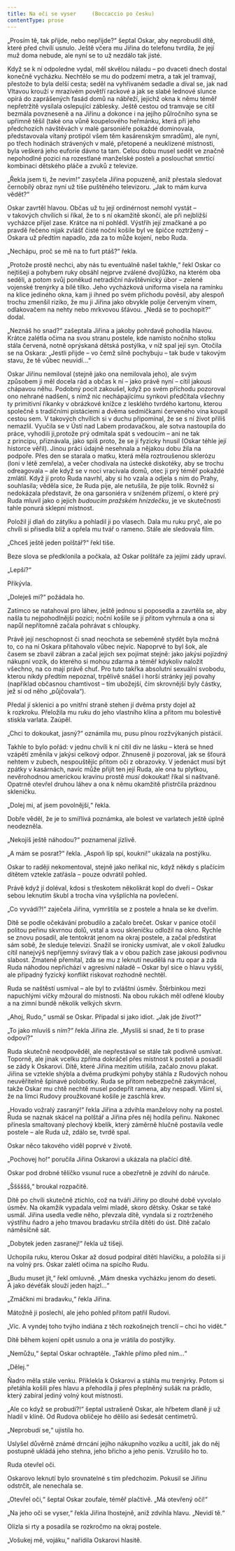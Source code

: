```yaml
---
title: Na oči se vyser     (Boccaccio po česku)
contentType: prose
---
```


<section>

„Prosím tě, tak přijde, nebo nepřijde?“ šeptal Oskar, aby neprobudil dítě, které před chvílí usnulo. Ještě včera mu Jiřina do telefonu tvrdila, že její muž doma nebude, ale nyní se to už nezdálo tak jisté.

Když se k ní odpoledne vydal, měl skvělou náladu – po dvaceti dnech dostal konečně vycházku. Nechtělo se mu do podzemí metra, a tak jel tramvají, přestože to byla delší cesta; seděl na vyhřívaném sedadle a díval se, jak nad Vltavou krouží v mrazivém povětří rackové a jak se slabé lednové slunce opírá do zaprášených fasád domů na nábřeží, jejichž okna k němu téměř nepřetržitě vysílala oslepující záblesky. Ještě cestou od tramvaje se cítil bezmála povzneseně a na Jiřinu a dokonce i na jejího půlročního syna se upřímně těšil (také ona vůně koupelového heřmánku, která při jeho předchozích návštěvách v malé garsoniéře pokaždé dominovala, představovala vítaný protipól všem těm kasárenským smradům), ale nyní, po třech hodinách strávených v malé, přetopené a neuklizené místnosti, byla veškerá jeho euforie dávno ta tam. Celou dobu musel sedět ve značně nepohodlné pozici na rozestlané manželské posteli a poslouchat smrtící kombinaci dětského pláče a zvuků z televize.

„Řekla jsem ti, že nevim!“ zasyčela Jiřina popuzeně, aniž přestala sledovat černobílý obraz nyní už tiše puštěného televizoru. „Jak to mám kurva vědět?“

Oskar zavrtěl hlavou. Občas už tu její ordinérnost nemohl vystát – v takových chvílích si říkal, že to s ní okamžitě skončí, ale při nejbližší vycházce přijel zase. Krátce na ni pohlédl. Výstřih její zmačkané a po pravdě řečeno nijak zvlášť čisté noční košile byl ve špičce roztržený – Oskara už předtím napadlo, zda za to může kojení, nebo Ruda.

„Nechápu, proč se mě na to furt ptáš?“ řekla.

„Protože prostě nechci, aby nás tu eventuálně našel takhle,“ řekl Oskar co nejtišeji a pohybem ruky obsáhl nejprve zválené dvojlůžko, na kterém oba seděli, a potom svůj poněkud netradiční návštěvnický úbor – zelené vojenské trenýrky a bílé tílko. Jeho vycházková uniforma visela na ramínku na klice jediného okna, kam ji ihned po svém příchodu pověsil, aby alespoň trochu zmenšil riziko, že mu ji Jiřina jako obvykle polije červeným vínem, odlakovačem na nehty nebo mrkvovou šťávou. „Nedá se to pochopit?“ dodal.

„Neznáš ho snad?“ zašeptala Jiřina a jakoby pohrdavě pohodila hlavou. Krátce zalétla očima na svou stranu postele, kde namísto nočního stolku stála červená, notně oprýskaná dětská postýlka, v níž spal její syn. Otočila se na Oskara: „Jestli přijde – vo čemž silně pochybuju – tak bude v takovým stavu, že tě vůbec neuvidí…“

Oskar Jiřinu nemiloval (stejně jako ona nemilovala jeho), ale svým způsobem ji měl docela rád a občas k ní – jako právě nyní – cítil jakousi chápavou něhu. Podobný pocit zakoušel, když po svém příchodu pozoroval ono nehrané nadšení, s nímž nic nechápajícímu synkovi předčítala všechny ty primitivní říkanky v obrázkové knížce z lesklého tvrdého kartonu, kterou společně s tradičními pistáciemi a dvěma sedmičkami červeného vína koupil cestou sem. V takových chvílích si v duchu připomínal, že se s ní život příliš nemazlil. Vyučila se v Ústí nad Labem prodavačkou, ale sotva nastoupila do práce, vyhodili ji,protože prý odmítala spát s vedoucím – ani ne tak z principu, přiznávala, jako spíš proto, že se jí fyzicky hnusil (Oskar téhle její historce věřil). Jinou práci údajně nesehnala a nějakou dobu žila na podpoře. Přes den se starala o matku, která měla roztroušenou sklerózu (loni v létě zemřela), a večer chodívala na ústecké diskotéky, aby se trochu odreagovala – ale když se v noci vracívala domů, otec ji prý téměř pokaždé zmlátil. Když jí proto Ruda navrhl, aby si ho vzala a odjela s ním do Prahy, souhlasila; věděla sice, že Ruda pije, ale netušila, že pije tolik. Rovněž si nedokázala představit, že ona garsoniéra v sníženém přízemí, o které prý Ruda mluvil jako o jejich _budoucím pražském hnízdečku_, je ve skutečnosti tahle ponurá sklepní místnost.

Položil jí dlaň do zátylku a pohladil ji po vlasech. Dala mu ruku pryč, ale po chvíli si přisedla blíž a opřela mu tvář o rameno. Stále ale sledovala film.

„Chceš ještě jeden polštář?“ řekl tiše.

Beze slova se předklonila a počkala, až Oskar polštáře za jejími zády upraví.

„Lepší?“

Přikývla.

„Doleješ mi?“ požádala ho.

Zatímco se natahoval pro láhev, ještě jednou si poposedla a zavrtěla se, aby našla tu nejpohodlnější pozici; noční košile se jí přitom vyhrnula a ona si napůl nepřítomně začala pohrávat s chloupky.

Právě její neschopnost či snad neochota se sebeméně stydět byla možná to, co na ní Oskara přitahovalo vůbec nejvíc. Napoprvé to byl šok, ale časem se zbavil zábran a začal jejich sex pojímat stejně: jako jakýsi pojízdný nákupní vozík, do kterého si mohou zdarma a téměř kdykoliv naložit všechno, na co mají právě chuť. Pro tuto takřka absolutní sexuální svobodu, kterou nikdy předtím nepoznal, trpělivě snášel i horší stránky její povahy (například občasnou chamtivost – tím ubožejší, čím skrovnější byly částky, jež si od něho „půjčovala“).

Předal jí sklenici a po vnitřní straně stehen jí dvěma prsty dojel až k rozkroku. Přeložila mu ruku do jeho vlastního klína a přitom mu bolestivě stiskla varlata. Zaúpěl.

„Chci to dokoukat, jasný?“ oznámila mu, pusu plnou rozžvýkaných pistácií.

Takhle to bylo pořád: v jednu chvíli k ní cítil div ne lásku – která se hned vzápětí změnila v jakýsi celkový odpor. Zhnuseně ji pozoroval, jak se šťourá nehtem v zubech, nespouštějíc přitom oči z obrazovky. V jedenáct musí být zpátky v kasárnách, navíc může přijít ten její Ruda, ale ona tu plytkou, nevěrohodnou americkou kravinu prostě _musí_ dokoukat! říkal si naštvaně. Opatrně otevřel druhou láhev a ona k němu okamžitě přistrčila prázdnou skleničku.

„Dolej mi, ať jsem povolnější,“ řekla.

Dobře věděl, že je to smířlivá poznámka, ale bolest ve varlatech ještě úplně neodezněla.

„Nekojíš ještě náhodou?“ poznamenal jízlivě.

„A mám se posrat?“ řekla. „Aspoň líp spí, koukni!“ ukázala na postýlku.

Oskar to raději nekomentoval, stejně jako neříkal nic, když někdy s plačícím dítětem vztekle zatřásla – pouze odvrátil pohled.

Právě když jí doléval, kdosi s třeskotem několikrát kopl do dveří – Oskar sebou leknutím škubl a trocha vína vyšplíchla na povlečení.

„Co vyvádí?!“ zaječela Jiřina, vymrštila se z postele a hnala se ke dveřím.

Dítě se podle očekávání probudilo a začalo brečet. Oskar v panice otočil politou peřinu skvrnou dolů, vstal a svou skleničku odložil na okno. Rychle se znovu posadil, ale tentokrát jenom na okraj postele, a začal předstírat sám sobě, že sleduje televizi. Snažil se ironicky usmívat, ale v okolí žaludku cítil nanejvýš nepříjemný svíravý tlak a v obou pažích zase jakousi podivnou slabost. Zmateně přemítal, zda se mu z leknutí neudělá na rtu opar a zda Ruda náhodou nepřichází v agresivní náladě – Oskar byl sice o hlavu vyšší, ale případný fyzický konflikt riskovat rozhodně nechtěl.

Ruda se naštěstí usmíval – ale byl to zvláštní úsměv. Štěrbinkou mezi napuchlými víčky mžoural do místnosti. Na obou rukách měl odřené klouby a na zimní bundě několik velkých skvrn.

„Ahoj, Rudo,“ usmál se Oskar. Připadal si jako idiot. „Jak jde život?“

„To jako mluvíš s ním?“ řekla Jiřina zle. „Myslíš si snad, že ti to prase odpoví?“

Ruda skutečně neodpověděl, ale nepřestával se stále tak podivně usmívat. Toporně, ale jinak vcelku zpříma dokráčel přes místnost k posteli a posadil se zády k Oskarovi. Dítě, které Jiřina mezitím utišila, začalo znovu plakat. Jiřina se vztekle shýbla a dvěma prudkými pohyby stáhla z Rudových nohou neuvěřitelně špinavé polobotky. Ruda se přitom nebezpečně zakymácel, takže Oskar mu chtě nechtě musel podepřít ramena, aby nespadl. Všiml si, že na límci Rudovy proužkované košile je zaschlá krev.

„Hovado vožralý zasraný!“ řekla Jiřina a zdvihla manželovy nohy na postel. Ruda se naznak skácel na polštář a Jiřina přes něj hodila peřinu. Nakonec přinesla smaltovaný plechový kbelík, který záměrně hlučně postavila vedle postele – ale Ruda už, zdálo se, tvrdě spal.

Oskar něco takového viděl poprvé v životě.

„Pochovej ho!“ poručila Jiřina Oskarovi a ukázala na plačící dítě.

Oskar pod drobné tělíčko vsunul ruce a obezřetně je zdvihl do náruče.

„Šššššš,“ broukal rozpačitě.

Dítě po chvíli skutečně ztichlo, což na tváři Jiřiny po dlouhé době vyvolalo úsměv. Na okamžik vypadala velmi mladě, skoro dětsky. Oskar se také usmál. Jiřina usedla vedle něho, převzala dítě, vyndala si z roztrženého výstřihu ňadro a jeho tmavou bradavku strčila dítěti do úst. Dítě začalo náměsíčně sát.

„Dobytek jeden zasranej!“ řekla už tišeji.

Uchopila ruku, kterou Oskar až dosud podpíral dítěti hlavičku, a položila si ji na volný prs. Oskar zalétl očima na spícího Rudu.

„Budu muset jít,“ řekl omluvně. „Mám dneska vycházku jenom do deseti. A jako dévéťák slouží jeden hajzl…“

„Zmáčkni mi bradavku,“ řekla Jiřina.

Mátožně ji poslechl, ale jeho pohled přitom patřil Rudovi.

„Víc. A vyndej toho tvýho indiána z těch rozkošnejch trenclí – chci ho vidět.“

Dítě během kojení opět usnulo a ona je vrátila do postýlky.

„Nemůžu,“ šeptal Oskar ochraptěle. „Takhle přímo před ním…“

„Dělej.“

Ňadro měla stále venku. Přiklekla k Oskarovi a stáhla mu trenýrky. Potom si přetáhla košili přes hlavu a přehodila ji přes přeplněný sušák na prádlo, který zabíral jediný volný kout místnosti.

„Ale co když se probudí?!“ šeptal ustrašeně Oskar, ale hřbetem dlaně ji už hladil v klíně. Od Rudova obličeje ho dělilo asi šedesát centimetrů.

„Neprobudí se,“ ujistila ho.

Uslyšel důvěrně známé drncání jejího nákupního vozíku a ucítil, jak do něj postupně ukládá jeho stehna, jeho břicho a jeho penis. Vzrušilo ho to.

Ruda otevřel oči.

Oskarovo leknutí bylo srovnatelné s tím předchozím. Pokusil se Jiřinu odstrčit, ale nenechala se.

„Otevřel oči,“ šeptal Oskar zoufale, téměř plačtivě. „Má otevřený oči!“

„Na jeho oči se vyser,“ řekla Jiřina lhostejně, aniž zdvihla hlavu. „Nevidí tě.“

Olízla si rty a posadila se rozkročmo na okraj postele.

„Vošukej mě, vojáku,“ nařídila Oskarovi hlasitě.

</section>
